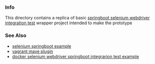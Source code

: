 ### Info

This directory contains a replica of basic [springboot selenium webdriver integration test](https://github.com/kolorobot/spring-boot-thymeleaf) wrapper project  intended to make the prototype

### See Also

  * [selenium springboot example](https://github.com/pvorb/spring-boot-integration-test-example)
  * [vagrant mave plugin](https://github.com/nicoulaj/vagrant-maven-plugin)
  * [docker selenium webdriver springboot integrarion test example](https://github.com/SchulteMarkus/selenium-standalone-chrome-spring-boot-demo)
